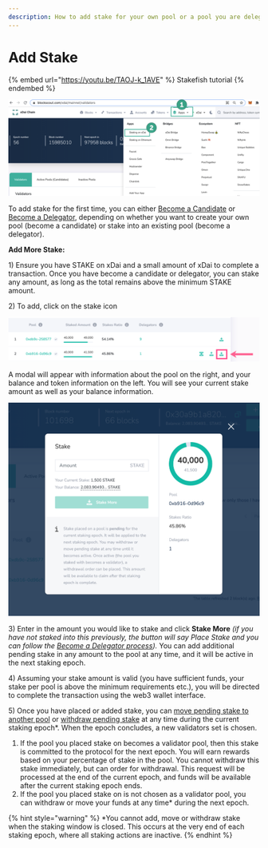 ```yaml
---
description: How to add stake for your own pool or a pool you are delegating on
---
```


# Add Stake

{% embed url="https://youtu.be/TAOJ-k_1AVE" %}
Stakefish tutorial
{% endembed %}

![](../../../../../.gitbook/assets/staking-1.png)

To add stake for the first time, you can either [Become a Candidate](../become-a-candidate-validator.md) or [Become a Delegator](../become-a-delegator.md), depending on whether you want to create your own pool (become a candidate) or stake into an existing pool (become a delegator).

**Add More Stake:**

1\) Ensure you have STAKE on xDai and a small amount of xDai to complete a transaction. Once you have become a candidate or delegator, you can stake any amount, as long as the total remains above the minimum STAKE amount.

2\) To add, click on the stake icon&#x20;

![](../../../../../.gitbook/assets/add-stake.png)

A modal will appear with information about the pool on the right, and your balance and token information on the left. You will see your current stake amount as well as your balance information.&#x20;

![](../../../../../.gitbook/assets/stake-more.png)

3\) Enter in the amount you would like to stake and click **Stake More** _(if you have not staked into this previously, the button will say Place Stake and you can follow the_ [_Become a Delegator process_](../become-a-delegator.md)_)._ You can add additional pending stake in any amount to the pool at any time, and it will be active in the next staking epoch.

4\) Assuming your stake amount is valid (you have sufficient funds, your stake per pool is above the minimum requirements etc.), you will be directed to complete the transaction using the web3 wallet interface.

5\) Once you have placed or added stake, you can [move pending stake to another pool](move-stake.md) or [withdraw pending stake](withdraw-stake.md) at any time during the current staking epoch\*. When the epoch concludes, a new validators set is chosen.

1. If the pool you placed stake on becomes a validator pool, then this stake is committed to the protocol for the next epoch. You will earn rewards based on your percentage of stake in the pool. You cannot withdraw this stake immediately, but can order for withdrawal. This request will be processed at the end of the current epoch, and funds will be available after the current staking epoch ends.
2. If the pool you placed stake on is not chosen as a validator pool, you can withdraw or move your funds at any time\* during the next epoch.

{% hint style="warning" %}
\*You cannot add, move or withdraw stake when the staking window is closed. This occurs at the very end of each staking epoch, where all staking actions are inactive.&#x20;
{% endhint %}
